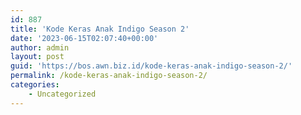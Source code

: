 ```yaml
---
id: 887
title: 'Kode Keras Anak Indigo Season 2'
date: '2023-06-15T02:07:40+00:00'
author: admin
layout: post
guid: 'https://bos.awn.biz.id/kode-keras-anak-indigo-season-2/'
permalink: /kode-keras-anak-indigo-season-2/
categories:
    - Uncategorized
---
```


